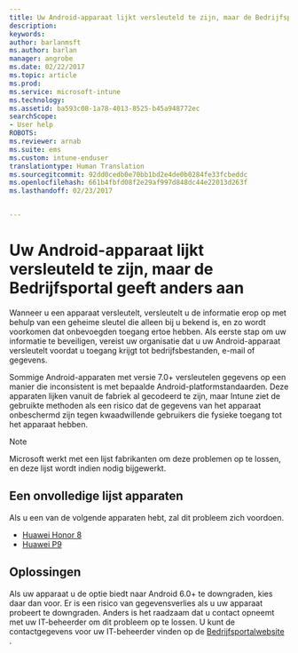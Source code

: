 ```yaml
---
title: Uw Android-apparaat lijkt versleuteld te zijn, maar de Bedrijfsportal geeft anders aan
description: 
keywords: 
author: barlanmsft
ms.author: barlan
manager: angrobe
ms.date: 02/22/2017
ms.topic: article
ms.prod: 
ms.service: microsoft-intune
ms.technology: 
ms.assetid: ba593c08-1a78-4013-8525-b45a948772ec
searchScope:
- User help
ROBOTS: 
ms.reviewer: arnab
ms.suite: ems
ms.custom: intune-enduser
translationtype: Human Translation
ms.sourcegitcommit: 92dd0cedb0e70bb1bd2e4de0b0284fe33fcbeddc
ms.openlocfilehash: 661b4fbfd08f2e29af997d848dc44e22013d263f
ms.lasthandoff: 02/23/2017


---
```



# <a name="your-android-device-seems-to-be-encrypted-but-company-portal-says-otherwise"></a>Uw Android-apparaat lijkt versleuteld te zijn, maar de Bedrijfsportal geeft anders aan

Wanneer u een apparaat versleutelt, versleutelt u de informatie erop op met behulp van een geheime sleutel die alleen bij u bekend is, en zo wordt voorkomen dat onbevoegden toegang ertoe hebben. Als eerste stap om uw informatie te beveiligen, vereist uw organisatie dat u uw Android-apparaat versleutelt voordat u toegang krijgt tot bedrijfsbestanden, e-mail of gegevens.

Sommige Android-apparaten met versie 7.0+ versleutelen gegevens op een manier die inconsistent is met bepaalde Android-platformstandaarden. Deze apparaten lijken vanuit de fabriek al gecodeerd te zijn, maar Intune ziet de gebruikte methoden als een risico dat de gegevens van het apparaat onbeschermd zijn tegen kwaadwillende gebruikers die fysieke toegang tot het apparaat hebben.

> [!Note]
> Microsoft werkt met een lijst fabrikanten om deze problemen op te lossen, en deze lijst wordt indien nodig bijgewerkt. 

## <a name="an-incomplete-list-of-devices"></a>Een onvolledige lijst apparaten

Als u een van de volgende apparaten hebt, zal dit probleem zich voordoen.

- [Huawei Honor 8](http://consumer.huawei.com/en/support/mobile-phones/honor8_en-sup.htm)
- [Huawei P9](http://consumer.huawei.com/mobile-phones/p9/index.html)

## <a name="solutions"></a>Oplossingen

Als uw apparaat u de optie biedt naar Android 6.0+ te downgraden, kies daar dan voor. Er is een risico van gegevensverlies als u uw apparaat probeert te downgraden. Anders is het raadzaam dat u contact opneemt met uw IT-beheerder om dit probleem op te lossen. U kunt de contactgegevens voor uw IT-beheerder vinden op de [Bedrijfsportalwebsite ](http://portal.manage.microsoft.com).

